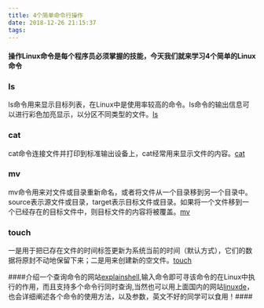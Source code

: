 ```yaml
---
title: 4个简单命令行操作
date: 2018-12-26 21:15:37
tags:
---
```


#### 操作Linux命令是每个程序员必须掌握的技能，今天我们就来学习4个简单的Linux命令 #### 

### ls ####
ls命令用来显示目标列表，在Linux中是使用率较高的命令。ls命令的输出信息可以进行彩色加亮显示，以分区不同类型的文件。[ls](http://man.linuxde.net/ls)

### cat ###
cat命令连接文件并打印到标准输出设备上，cat经常用来显示文件的内容。[cat](http://man.linuxde.net/cat)

### mv ###
mv命令用来对文件或目录重新命名，或者将文件从一个目录移到另一个目录中。source表示源文件或目录，target表示目标文件或目录。如果将一个文件移到一个已经存在的目标文件中，则目标文件的内容将被覆盖。[mv](http://man.linuxde.net/mv)

### touch ###
一是用于把已存在文件的时间标签更新为系统当前的时间（默认方式），它们的数据将原封不动地保留下来；二是用来创建新的空文件。[touch](http://man.linuxde.net/touch)


####介绍一个查询命令的网站[explainshell](https://explainshell.com),输入命令即可寻该命令的在Linux中执行的作用，而且支持多个命令行同时查询,当然也可以用上面国内的网站[linuxde](http://man.linuxde.net/touch)，也会详细阐述各个命令的使用方法，以及参数，英文不好的同学可以食用！####
